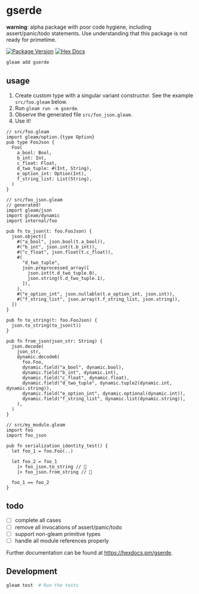 # gserde

**warning**: alpha package with poor code hygiene, including assert/panic/todo
statements. Use understanding that this package is not ready for primetime.

[![Package Version](https://img.shields.io/hexpm/v/gserde)](https://hex.pm/packages/gserde)
[![Hex Docs](https://img.shields.io/badge/hex-docs-ffaff3)](https://hexdocs.pm/gserde/)

```sh
gleam add gserde
```

## usage

1. Create custom type with a singular variant constructor. See the example `src/foo.gleam` below.
2. Run `gleam run -m gserde`.
3. Observe the generated file `src/foo_json.gleam`.
4. Use it!

```gleam
// src/foo.gleam
import gleam/option.{type Option}
pub type FooJson {
  Foo(
    a_bool: Bool,
    b_int: Int,
    c_float: Float,
    d_two_tuple: #(Int, String),
    e_option_int: Option(Int),
    f_string_list: List(String),
  )
}

// src/foo_json.gleam
// generated!
import gleam/json
import gleam/dynamic
import internal/foo

pub fn to_json(t: foo.FooJson) {
  json.object([
    #("a_bool", json.bool(t.a_bool)),
    #("b_int", json.int(t.b_int)),
    #("c_float", json.float(t.c_float)),
    #(
      "d_two_tuple",
      json.preprocessed_array([
        json.int(t.d_two_tuple.0),
        json.string(t.d_two_tuple.1),
      ]),
    ),
    #("e_option_int", json.nullable(t.e_option_int, json.int)),
    #("f_string_list", json.array(t.f_string_list, json.string)),
  ])
}

pub fn to_string(t: foo.FooJson) {
  json.to_string(to_json(t))
}

pub fn from_json(json_str: String) {
  json.decode(
    json_str,
    dynamic.decode6(
      foo.Foo,
      dynamic.field("a_bool", dynamic.bool),
      dynamic.field("b_int", dynamic.int),
      dynamic.field("c_float", dynamic.float),
      dynamic.field("d_two_tuple", dynamic.tuple2(dynamic.int, dynamic.string)),
      dynamic.field("e_option_int", dynamic.optional(dynamic.int)),
      dynamic.field("f_string_list", dynamic.list(dynamic.string)),
    ),
  )
}

// src/my_module.gleam
import foo
import foo_json

pub fn serialization_identity_test() {
  let foo_1 = foo.Foo(..)

  let foo_2 = foo_1
    |> foo_json.to_string // 👀
    |> foo_json.from_string // 👀

  foo_1 == foo_2
}
```

## todo

- [ ] complete all cases
- [ ] remove all invocations of assert/panic/todo
- [ ] support non-gleam primitive types
- [ ] handle all module references properly

Further documentation can be found at <https://hexdocs.pm/gserde>.

## Development

```sh
gleam test  # Run the tests
```
